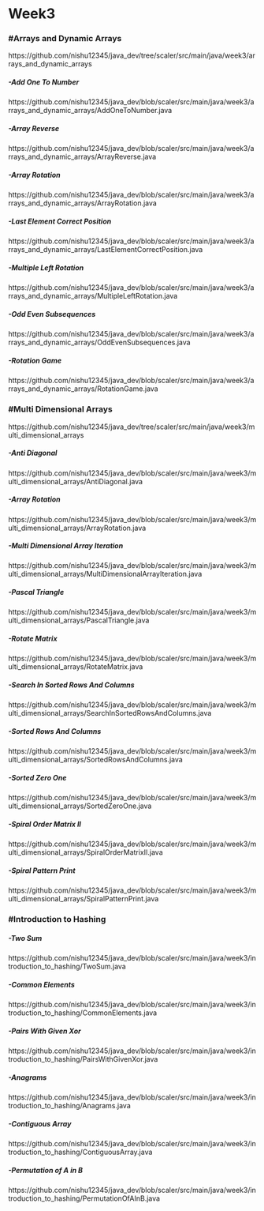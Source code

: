 # Week3

<h3>#Arrays and Dynamic Arrays</h3>
https://github.com/nishu12345/java_dev/tree/scaler/src/main/java/week3/arrays_and_dynamic_arrays

<h5>-Add One To Number</h5>
https://github.com/nishu12345/java_dev/blob/scaler/src/main/java/week3/arrays_and_dynamic_arrays/AddOneToNumber.java

<h5>-Array Reverse</h5>
https://github.com/nishu12345/java_dev/blob/scaler/src/main/java/week3/arrays_and_dynamic_arrays/ArrayReverse.java

<h5>-Array Rotation</h5>
https://github.com/nishu12345/java_dev/blob/scaler/src/main/java/week3/arrays_and_dynamic_arrays/ArrayRotation.java

<h5>-Last Element Correct Position</h5>
https://github.com/nishu12345/java_dev/blob/scaler/src/main/java/week3/arrays_and_dynamic_arrays/LastElementCorrectPosition.java

<h5>-Multiple Left Rotation</h5>
https://github.com/nishu12345/java_dev/blob/scaler/src/main/java/week3/arrays_and_dynamic_arrays/MultipleLeftRotation.java

<h5>-Odd Even Subsequences</h5>
https://github.com/nishu12345/java_dev/blob/scaler/src/main/java/week3/arrays_and_dynamic_arrays/OddEvenSubsequences.java

<h5>-Rotation Game</h5>
https://github.com/nishu12345/java_dev/blob/scaler/src/main/java/week3/arrays_and_dynamic_arrays/RotationGame.java

<h3>#Multi Dimensional Arrays<br></h3>
https://github.com/nishu12345/java_dev/tree/scaler/src/main/java/week3/multi_dimensional_arrays

<h5>-Anti Diagonal</h5>
https://github.com/nishu12345/java_dev/blob/scaler/src/main/java/week3/multi_dimensional_arrays/AntiDiagonal.java

<h5>-Array Rotation</h5>
https://github.com/nishu12345/java_dev/blob/scaler/src/main/java/week3/multi_dimensional_arrays/ArrayRotation.java

<h5>-Multi Dimensional Array Iteration</h5>
https://github.com/nishu12345/java_dev/blob/scaler/src/main/java/week3/multi_dimensional_arrays/MultiDimensionalArrayIteration.java

<h5>-Pascal Triangle</h5>
https://github.com/nishu12345/java_dev/blob/scaler/src/main/java/week3/multi_dimensional_arrays/PascalTriangle.java

<h5>-Rotate Matrix</h5>
https://github.com/nishu12345/java_dev/blob/scaler/src/main/java/week3/multi_dimensional_arrays/RotateMatrix.java

<h5>-Search In Sorted Rows And Columns</h5>
https://github.com/nishu12345/java_dev/blob/scaler/src/main/java/week3/multi_dimensional_arrays/SearchInSortedRowsAndColumns.java

<h5>-Sorted Rows And Columns</h5>
https://github.com/nishu12345/java_dev/blob/scaler/src/main/java/week3/multi_dimensional_arrays/SortedRowsAndColumns.java

<h5>-Sorted Zero One</h5>
https://github.com/nishu12345/java_dev/blob/scaler/src/main/java/week3/multi_dimensional_arrays/SortedZeroOne.java

<h5>-Spiral Order Matrix II</h5>
https://github.com/nishu12345/java_dev/blob/scaler/src/main/java/week3/multi_dimensional_arrays/SpiralOrderMatrixII.java

<h5>-Spiral Pattern Print</h5>
https://github.com/nishu12345/java_dev/blob/scaler/src/main/java/week3/multi_dimensional_arrays/SpiralPatternPrint.java

<h3>#Introduction to Hashing<br></h3>

<h5>-Two Sum</h5>
https://github.com/nishu12345/java_dev/blob/scaler/src/main/java/week3/introduction_to_hashing/TwoSum.java

<h5>-Common Elements</h5>
https://github.com/nishu12345/java_dev/blob/scaler/src/main/java/week3/introduction_to_hashing/CommonElements.java

<h5>-Pairs With Given Xor</h5>
https://github.com/nishu12345/java_dev/blob/scaler/src/main/java/week3/introduction_to_hashing/PairsWithGivenXor.java

<h5>-Anagrams</h5>
https://github.com/nishu12345/java_dev/blob/scaler/src/main/java/week3/introduction_to_hashing/Anagrams.java

<h5>-Contiguous Array</h5>
https://github.com/nishu12345/java_dev/blob/scaler/src/main/java/week3/introduction_to_hashing/ContiguousArray.java

<h5>-Permutation of A in B</h5>
https://github.com/nishu12345/java_dev/blob/scaler/src/main/java/week3/introduction_to_hashing/PermutationOfAInB.java